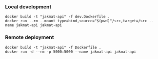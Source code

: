 ### Local development
```
docker build -t "jakmat-api" -f dev.Dockerfile .
docker run --rm --mount type=bind,source="$(pwd)"/src,target=/src --name jakmat-api jakmat-api
```
### Remote deployment
```
docker build -t "jakmat-api" -f Dockerfile .
docker run -d --rm -p 5000:5000 --name jakmat-api jakmat-api
```